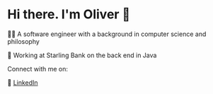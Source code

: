 # Hi there. I'm Oliver 👋

👨‍💻 A software engineer with a background in computer science and philosophy

💼 Working at Starling Bank on the back end in Java

Connect with me on:

🏢 [LinkedIn](https://www.linkedin.com/in/oliverrobinjackson/)

